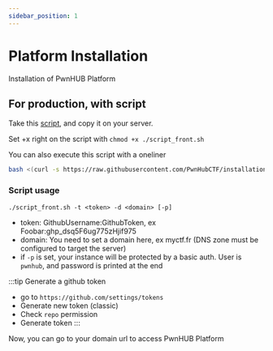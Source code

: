 ```yaml
---
sidebar_position: 1
---
```


# Platform Installation

Installation of PwnHUB Platform

## For production, with script

Take this [script](https://raw.githubusercontent.com/PwnHubCTF/installation/main/script_front.sh), and copy it on your server.

Set +x right on the script with `chmod +x ./script_front.sh`

You can also execute this script with a oneliner
```sh
bash <(curl -s https://raw.githubusercontent.com/PwnHubCTF/installation/main/script_front.sh) -t <token> -d <domain>
```

### Script usage

`./script_front.sh -t <token> -d <domain> [-p]`

- token: GithubUsername:GithubToken, ex Foobar:ghp_dsq5F6ug775zHjif975
- domain: You need to set a domain here, ex myctf.fr (DNS zone must be configured to target the server)
- if `-p` is set, your instance will be protected by a basic auth. User is `pwnhub`, and password is printed at the end

:::tip Generate a github token
- go to `https://github.com/settings/tokens`
- Generate new token (classic)
- Check `repo` permission
- Generate token
:::

Now, you can go to your domain url to access PwnHUB Platform